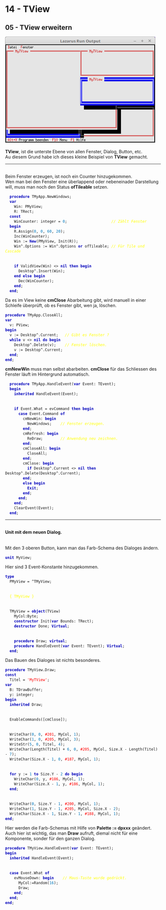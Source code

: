 <html>
    <b><h1>14 - TView</h1></b>
    <b><h2>05 - TView erweitern</h2></b>
<img src="image.png" alt="Selfhtml"><br><br>
<b>TView</b>, ist die unterste Ebene von allen Fenster, Dialog, Button, etc.<br>
Au diesem Grund habe ich dieses kleine Beispiel von <b>TView</b> gemacht.<br>
<hr><br>
Beim Fenster erzeugen, ist noch ein Counter hinzugekommen.<br>
Wen man bei den Fenster eine überlappend oder nebeneinader Darstellung will, muss man noch den Status <b>ofTileable</b> setzen.<br>
<pre><code>  <b><font color="0000BB">procedure</font></b> TMyApp.NewWindows;
  <b><font color="0000BB">var</font></b>
    Win: PMyView;
    R: TRect;
  <b><font color="0000BB">const</font></b>
    WinCounter: integer = <font color="#0077BB">0</font>;                    <i><font color="#FFFF00">// Zählt Fenster</font></i>
  <b><font color="0000BB">begin</font></b>
    R.Assign(<font color="#0077BB">0</font>, <font color="#0077BB">0</font>, <font color="#0077BB">60</font>, <font color="#0077BB">20</font>);
    Inc(WinCounter);
    Win := <b><font color="0000BB">New</font></b>(PMyView, Init(R));
    Win^.Options := Win^.Options <b><font color="0000BB">or</font></b> ofTileable; <i><font color="#FFFF00">// Für Tile und Cascade</font></i>
<br>
    <b><font color="0000BB">if</font></b> ValidView(Win) <> <b><font color="0000BB">nil</font></b> <b><font color="0000BB">then</font></b> <b><font color="0000BB">begin</font></b>
      Desktop^.Insert(Win);
    <b><font color="0000BB">end</font></b> <b><font color="0000BB">else</font></b> <b><font color="0000BB">begin</font></b>
      Dec(WinCounter);
    <b><font color="0000BB">end</font></b>;
  <b><font color="0000BB">end</font></b>;</code></pre>
Da es im View keine <b>cmClose</b> Abarbeitung gibt, wird manuell in einer Schleife überprüft, ob es Fenster gibt, wen ja, löschen.<br>
<pre><code><b><font color="0000BB">procedure</font></b> TMyApp.CloseAll;
<b><font color="0000BB">var</font></b>
  v: PView;
<b><font color="0000BB">begin</font></b>
  v := Desktop^.Current;   <i><font color="#FFFF00">// Gibt es Fenster ?</font></i>
  <b><font color="0000BB">while</font></b> v <> <b><font color="0000BB">nil</font></b> <b><font color="0000BB">do</font></b> <b><font color="0000BB">begin</font></b>
    Desktop^.Delete(v);    <i><font color="#FFFF00">// Fenster löschen.</font></i>
    v := Desktop^.Current;
  <b><font color="0000BB">end</font></b>;
<b><font color="0000BB">end</font></b>;</code></pre>
<b>cmNewWin</b> muss man selbst abarbeiten. <b>cmClose</b> für das Schliessen des Fenster läuft im Hintergrund automatisch.<br>
<pre><code>  <b><font color="0000BB">procedure</font></b> TMyApp.HandleEvent(<b><font color="0000BB">var</font></b> Event: TEvent);
  <b><font color="0000BB">begin</font></b>
    <b><font color="0000BB">inherited</font></b> HandleEvent(Event);
<br>
    <b><font color="0000BB">if</font></b> Event.What = evCommand <b><font color="0000BB">then</font></b> <b><font color="0000BB">begin</font></b>
      <b><font color="0000BB">case</font></b> Event.Command <b><font color="0000BB">of</font></b>
        cmNewWin: <b><font color="0000BB">begin</font></b>
          NewWindows;    <i><font color="#FFFF00">// Fenster erzeugen.</font></i>
        <b><font color="0000BB">end</font></b>;
        cmRefresh: <b><font color="0000BB">begin</font></b>
          ReDraw;        <i><font color="#FFFF00">// Anwendung neu zeichnen.</font></i>
        <b><font color="0000BB">end</font></b>;
        cmCloseAll: <b><font color="0000BB">begin</font></b>
          CloseAll;
        <b><font color="0000BB">end</font></b>;
        cmClose: <b><font color="0000BB">begin</font></b>
          <b><font color="0000BB">if</font></b> Desktop^.Current <> <b><font color="0000BB">nil</font></b> <b><font color="0000BB">then</font></b>  Desktop^.Delete(Desktop^.Current);
        <b><font color="0000BB">end</font></b>;
        <b><font color="0000BB">else</font></b> <b><font color="0000BB">begin</font></b>
          <b><font color="0000BB">Exit</font></b>;
        <b><font color="0000BB">end</font></b>;
      <b><font color="0000BB">end</font></b>;
    <b><font color="0000BB">end</font></b>;
    ClearEvent(Event);
  <b><font color="0000BB">end</font></b>;</code></pre>
<hr><br>
<b>Unit mit dem neuen Dialog.</b><br>
<br><br>
Mit den 3 oberen Button, kann man das Farb-Schema des Dialoges ändern.<br>
<pre><code><b><font color="0000BB">unit</font></b> MyView;
</code></pre>
Hier sind 3 Event-Konstante hinzugekommen.<br>
<pre><code><b><font color="0000BB">type</font></b>
  PMyView = ^TMyView;
<br>
  <font color="#FFFF00">{ TMyView }</font>
<br>
  TMyView = <b><font color="0000BB">object</font></b>(TView)
    MyCol:Byte;
    <b><font color="0000BB">constructor</font></b> Init(<b><font color="0000BB">var</font></b> Bounds: TRect);
    <b><font color="0000BB">destructor</font></b> Done; <b><font color="0000BB">Virtual</font></b>;
<br>
    <b><font color="0000BB">procedure</font></b> Draw; <b><font color="0000BB">virtual</font></b>;
    <b><font color="0000BB">procedure</font></b> HandleEvent(<b><font color="0000BB">var</font></b> Event: TEvent); <b><font color="0000BB">Virtual</font></b>;
  <b><font color="0000BB">end</font></b>;
</code></pre>
Das Bauen des Dialoges ist nichts besonderes.<br>
<pre><code><b><font color="0000BB">procedure</font></b> TMyView.Draw;
<b><font color="0000BB">const</font></b>
  Titel = <font color="#FF0000">'MyTView'</font>;
<b><font color="0000BB">var</font></b>
  B: TDrawBuffer;
  y: integer;
<b><font color="0000BB">begin</font></b>
  <b><font color="0000BB">inherited</font></b> Draw;
<br>
  EnableCommands([cmClose]);
<br>
  WriteChar(<font color="#0077BB">0</font>, <font color="#0077BB">0</font>, <font color="#FF0000">#201</font>, MyCol, <font color="#0077BB">1</font>);
  WriteChar(<font color="#0077BB">1</font>, <font color="#0077BB">0</font>, <font color="#FF0000">#205</font>, MyCol, <font color="#0077BB">3</font>);
  WriteStr(<font color="#0077BB">5</font>, <font color="#0077BB">0</font>, Titel, <font color="#0077BB">4</font>);
  WriteChar(Length(Titel) + <font color="#0077BB">6</font>, <font color="#0077BB">0</font>, <font color="#FF0000">#205</font>, MyCol, Size.X - Length(Titel) - <font color="#0077BB">7</font>);
  WriteChar(Size.X - <font color="#0077BB">1</font>, <font color="#0077BB">0</font>, <font color="#FF0000">#187</font>, MyCol, <font color="#0077BB">1</font>);
<br>
  <b><font color="0000BB">for</font></b> y := <font color="#0077BB">1</font> <b><font color="0000BB">to</font></b> Size.Y - <font color="#0077BB">2</font> <b><font color="0000BB">do</font></b> <b><font color="0000BB">begin</font></b>
    WriteChar(<font color="#0077BB">0</font>, y, <font color="#FF0000">#186</font>, MyCol, <font color="#0077BB">1</font>);
    WriteChar(Size.X - <font color="#0077BB">1</font>, y, <font color="#FF0000">#186</font>, MyCol, <font color="#0077BB">1</font>);
  <b><font color="0000BB">end</font></b>;
<br>
  WriteChar(<font color="#0077BB">0</font>, Size.Y - <font color="#0077BB">1</font>, <font color="#FF0000">#200</font>, MyCol, <font color="#0077BB">1</font>);
  WriteChar(<font color="#0077BB">1</font>, Size.Y - <font color="#0077BB">1</font>, <font color="#FF0000">#205</font>, MyCol, Size.X - <font color="#0077BB">2</font>);
  WriteChar(Size.X - <font color="#0077BB">1</font>, Size.Y - <font color="#0077BB">1</font>, <font color="#FF0000">#188</font>, MyCol, <font color="#0077BB">1</font>);
<b><font color="0000BB">end</font></b>;
</code></pre>
Hier werden die Farb-Schemas mit Hilfe von <b>Palette := dpxxx</b> geändert.<br>
Auch hier ist wichtig, das man <b>Draw</b> aufruft, diemal nicht für eine Komponente, sonder für den ganzen Dialog.<br>
<pre><code><b><font color="0000BB">procedure</font></b> TMyView.HandleEvent(<b><font color="0000BB">var</font></b> Event: TEvent);
<b><font color="0000BB">begin</font></b>
  <b><font color="0000BB">inherited</font></b> HandleEvent(Event);
<br>
  <b><font color="0000BB">case</font></b> Event.What <b><font color="0000BB">of</font></b>
    evMouseDown: <b><font color="0000BB">begin</font></b>    <i><font color="#FFFF00">// Maus-Taste wurde gedrückt.</font></i>
      MyCol:=Random(<font color="#0077BB">16</font>);
      Draw;
    <b><font color="0000BB">end</font></b>;
  <b><font color="0000BB">end</font></b>;
<b><font color="0000BB">end</font></b>;
</code></pre>
<br>
</html>
